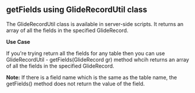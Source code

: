 ## getFields using GlideRecordUtil class
The GlideRecordUtil class is available in server-side scripts. It returns an array of all the fields in the specified GlideRecord.

**Use Case**

If you're trying return all the fields for any table then you can use GlideRecordUtil - getFields(GlideRecord gr) method whcih returns an array of all the fields in the specified GlideRecord.

**Note:** If there is a field name which is the same as the table name, the getFields() method does not return the value of the field.

